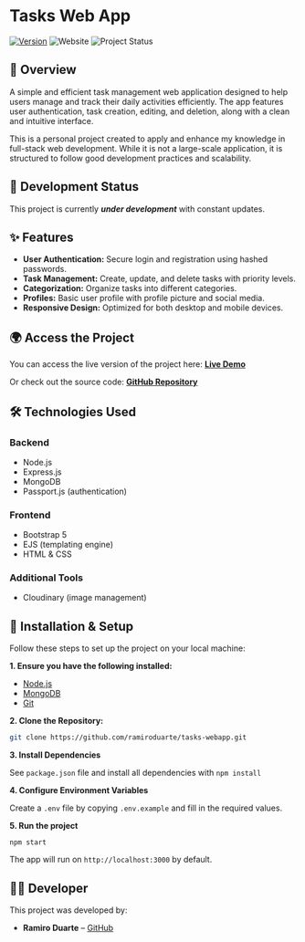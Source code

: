 # Tasks Web App 
[![Version](https://img.shields.io/badge/version-1.0.0-orange)](https://github.com/tu-repositorio/releases)
![Website](https://img.shields.io/website?url=https%3A%2F%2Ftasks-webapp.up.railway.app%2F)
![Project Status](https://img.shields.io/badge/status-in%20development-yellow)


## 🚀 Overview
A simple and efficient task management web application designed to help users manage and track their daily activities efficiently. The app features user authentication, task creation, editing, and deletion, along with a clean and intuitive interface.

This is a personal project created to apply and enhance my knowledge in full-stack web development. While it is not a large-scale application, it is structured to follow good development practices and scalability.  

## 🚧 Development Status  
This project is currently **_under development_** with constant updates.

## ✨ Features  

- **User Authentication:** Secure login and registration using hashed passwords.
- **Task Management:** Create, update, and delete tasks with priority levels.
- **Categorization:** Organize tasks into different categories.
- **Profiles:** Basic user profile with profile picture and social media.
- **Responsive Design:** Optimized for both desktop and mobile devices.

## 🌍 Access the Project  

You can access the live version of the project here:  **[Live Demo](https://tasks-webapp-production.up.railway.app/)**  

Or check out the source code:  **[GitHub Repository](https://github.com/ramiroduarte/tasks-webapp)**  


## 🛠 Technologies Used  

### Backend  
- Node.js  
- Express.js  
- MongoDB  
- Passport.js (authentication)  

### Frontend  
- Bootstrap 5  
- EJS (templating engine)  
- HTML & CSS  

### Additional Tools  
- Cloudinary (image management)  

## 🔧 Installation & Setup
Follow these steps to set up the project on your local machine:

**1. Ensure you have the following installed:**
- [Node.js](https://nodejs.org/en/download)
- [MongoDB](https://www.mongodb.com/try/download/shell)
- [Git](https://git-scm.com/downloads)

**2. Clone the Repository:**
```bash
git clone https://github.com/ramiroduarte/tasks-webapp.git
```

**3. Install Dependencies**
   
See `package.json` file and install all dependencies with `npm install`

**4. Configure Environment Variables**

Create a `.env` file by copying `.env.example` and fill in the required values.


**5. Run the project**
```
npm start
```
The app will run on `http://localhost:3000` by default.

## 👨‍💻 Developer  
This project was developed by:  
- **Ramiro Duarte** – [GitHub](https://github.com/ramiroduarte)  
